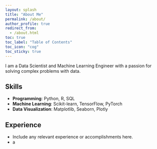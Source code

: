 ```yaml
---
layout: splash
title: "About Me"
permalink: /about/
author_profile: true
redirect_from:
  - /about.html
toc: true
toc_label: "Table of Contents"
toc_icon: "cog"
toc_sticky: true
---
```


I am a Data Scientist and Machine Learning Engineer with a passion for solving complex problems with data.

## Skills
- **Programming**: Python, R, SQL
- **Machine Learning**: Scikit-learn, TensorFlow, PyTorch
- **Data Visualization**: Matplotlib, Seaborn, Plotly

## Experience
- Include any relevant experience or accomplishments here.
- a